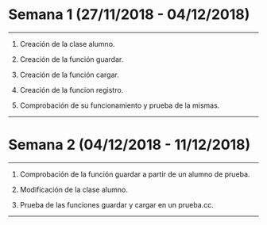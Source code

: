 # Semana 1 (27/11/2018 - 04/12/2018)
---

1. Creación de la clase alumno.


2. Creación de la función guardar.


3. Creación de la función cargar.


4. Creación de la funcion registro.


5. Comprobación de su funcionamiento y prueba de la mismas.

---


# Semana 2 (04/12/2018 - 11/12/2018)
---

1. Comprobación de la función guardar a partir de un alumno de prueba.


2. Modificación de la clase alumno.


3. Prueba de las funciones guardar y cargar en un prueba.cc.

---